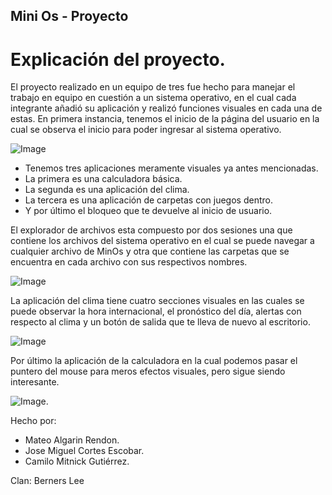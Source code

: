## Mini Os - Proyecto

# Explicación del proyecto.

El proyecto realizado en un equipo de tres fue hecho para manejar el trabajo en equipo en cuestión a un sistema operativo, en el cual cada integrante añadió su aplicación y realizó funciones visuales en cada una de estas.
En primera instancia, tenemos el inicio de la página del usuario en la cual se observa el inicio para poder ingresar al sistema operativo.

![Image](https://github.com/user-attachments/assets/3b415c7a-85ae-4848-b6b9-bd47e1dd6ce3)

- Tenemos tres aplicaciones meramente visuales ya antes mencionadas.
- La primera es una calculadora básica.
- La segunda es una aplicación del clima.
- La tercera es una aplicación de carpetas con juegos dentro.
- Y por último el bloqueo que te devuelve al inicio de usuario.


El explorador de archivos esta compuesto por dos sesiones una que contiene los archivos del sistema operativo en el cual se puede navegar a cualquier archivo de MinOs y otra que contiene las carpetas que se encuentra en cada archivo con sus respectivos nombres.

![Image](https://github.com/user-attachments/assets/0d8aa62f-5418-4d63-a24d-9a111aeab50c)

La aplicación del clima tiene cuatro secciones visuales en las cuales se puede observar la hora internacional, el pronóstico del día, alertas con respecto al clima y un botón de salida que te lleva de nuevo al escritorio.

![Image](https://github.com/user-attachments/assets/52feb69c-7a9e-4dee-8119-c8c2edd483d9)

Por último la aplicación de la calculadora en la cual podemos pasar el puntero del mouse para meros efectos visuales, pero sigue siendo interesante.

![Image](https://github.com/user-attachments/assets/1c1f4a0c-1a46-41c6-b910-57b77312645c).

Hecho por:
- Mateo Algarin Rendon.
- Jose Miguel Cortes Escobar.
- Camilo Mitnick Gutiérrez.

Clan: Berners Lee


